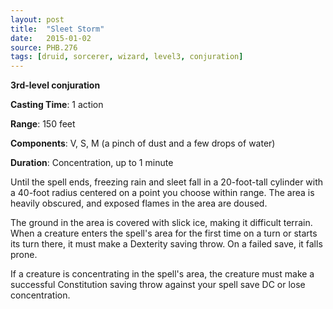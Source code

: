 ```yaml
---
layout: post
title:  "Sleet Storm"
date:   2015-01-02
source: PHB.276
tags: [druid, sorcerer, wizard, level3, conjuration]
---
```


**3rd-level conjuration**

**Casting Time**: 1 action

**Range**: 150 feet

**Components**: V, S, M (a pinch of dust and a few drops of water)

**Duration**: Concentration, up to 1 minute

Until the spell ends, freezing rain and sleet fall in a 20-foot-tall cylinder with a 40-foot radius centered on a point you choose within range. The area is heavily obscured, and exposed flames in the area are doused.

The ground in the area is covered with slick ice, making it difficult terrain. When a creature enters the spell's area for the first time on a turn or starts its turn there, it must make a Dexterity saving throw. On a failed save, it falls prone.

If a creature is concentrating in the spell's area, the creature must make a successful Constitution saving throw against your spell save DC or lose concentration.

